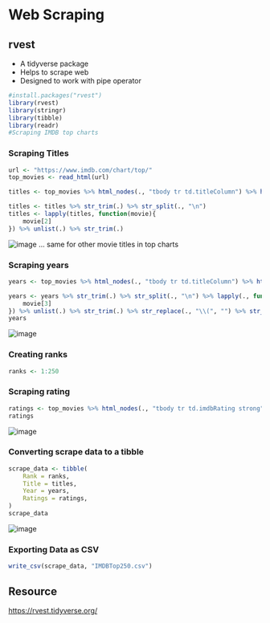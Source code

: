 # Web Scraping

## rvest
- A tidyverse package
- Helps to scrape web
- Designed to work with pipe operator

```r
#install.packages("rvest")
library(rvest)
library(stringr)
library(tibble)
library(readr)
#Scraping IMDB top charts
```
### Scraping Titles
```r
url <- "https://www.imdb.com/chart/top/"
top_movies <- read_html(url)

titles <- top_movies %>% html_nodes(., "tbody tr td.titleColumn") %>% html_text(.)

titles <- titles %>% str_trim(.) %>% str_split(., "\n")
titles <- lapply(titles, function(movie){
    movie[2]
}) %>% unlist(.) %>% str_trim(.)
```
![image](https://user-images.githubusercontent.com/60386381/123547042-cd95df80-d77c-11eb-92a1-dacaf8fde238.png)
... same for other movie titles in top charts

### Scraping years
```r
years <- top_movies %>% html_nodes(., "tbody tr td.titleColumn") %>% html_text(.)

years <- years %>% str_trim(.) %>% str_split(., "\n") %>% lapply(., function(movie){
    movie[3]
}) %>% unlist(.) %>% str_trim(.) %>% str_replace(., "\\(", "") %>% str_replace(., "\\)", "") %>% as.integer(.)
years
```
![image](https://user-images.githubusercontent.com/60386381/123547360-1732fa00-d77e-11eb-99e0-45d208798287.png)

### Creating ranks
```r
ranks <- 1:250
```

### Scraping rating
```r
ratings <- top_movies %>% html_nodes(., "tbody tr td.imdbRating strong") %>% html_text(.) %>% as.numeric(.)
ratings
```
![image](https://user-images.githubusercontent.com/60386381/123547578-fae38d00-d77e-11eb-9875-bcdbfa746795.png)

### Converting scrape data to a tibble
```r
scrape_data <- tibble(
    Rank = ranks,
    Title = titles,
    Year = years,
    Ratings = ratings,
)
scrape_data
```
![image](https://user-images.githubusercontent.com/60386381/123548548-ca9ded80-d782-11eb-8aac-80dd08e6e63c.png)

### Exporting Data as CSV
```r
write_csv(scrape_data, "IMDBTop250.csv")
```
## Resource
https://rvest.tidyverse.org/
